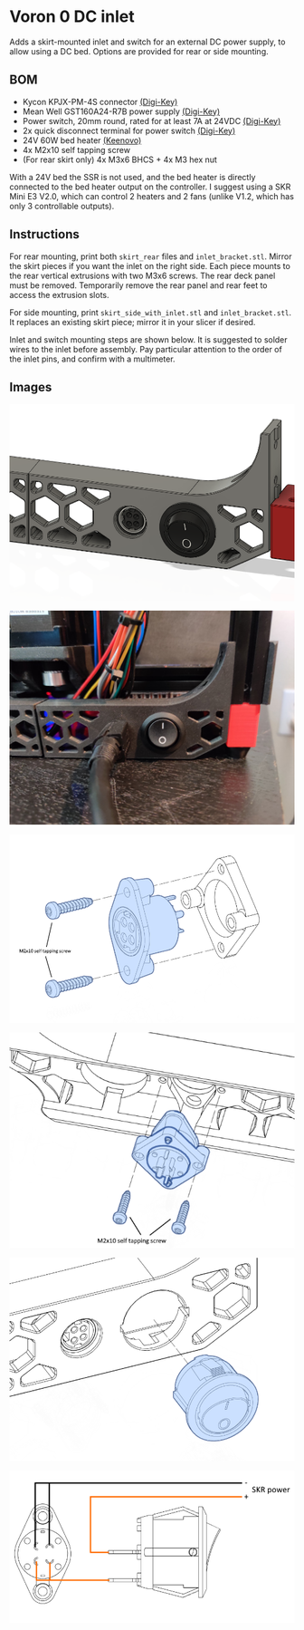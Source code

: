 Voron 0 DC inlet
============

Adds a skirt-mounted inlet and switch for an external DC power supply, to
allow using a DC bed.  Options are provided for rear or side mounting.

BOM
---

- Kycon KPJX-PM-4S connector
  [(Digi-Key)](https://www.digikey.com/en/products/detail/kycon-inc/KPJX-PM-4S/9990081)
- Mean Well GST160A24-R7B power supply
  [(Digi-Key)](https://www.digikey.com/en/products/detail/mean-well-usa-inc/GST160A24-R7B/7703602)
- Power switch, 20mm round, rated for at least 7A at 24VDC [(Digi-Key)](https://www.digikey.com/en/products/detail/w-rth-elektronik/471002268142/9950821)
- 2x quick disconnect terminal for power switch [(Digi-Key)](https://www.digikey.com/en/products/detail/te-connectivity-amp-connectors/2-520194-2/289254)
- 24V 60W bed heater
  [(Keenovo)](https://keenovo.store/collections/standard-keenovo-silicone-heaters/products/keenovo-square-silicone-heater-3d-printer-build-plate-heatbed-heating-pad?variant=33194097803404)
- 4x M2x10 self tapping screw
- (For rear skirt only) 4x M3x6 BHCS + 4x M3 hex nut

With a 24V bed the SSR is not used, and the bed heater is directly connected
to the bed heater output on the controller.  I suggest using a SKR Mini E3
V2.0, which can control 2 heaters and 2 fans (unlike V1.2, which has only 3
controllable outputs).

Instructions
------------

For rear mounting, print both `skirt_rear` files and `inlet_bracket.stl`.
Mirror the skirt pieces if you want the inlet on the right side.  Each piece
mounts to the rear vertical extrusions with two M3x6 screws.  The rear deck
panel must be removed.  Temporarily remove the rear panel and rear feet to
access the extrusion slots.

For side mounting, print `skirt_side_with_inlet.stl` and `inlet_bracket.stl`.
It replaces an existing skirt piece; mirror it in your slicer if desired.

Inlet and switch mounting steps are shown below.  It is suggested to solder
wires to the inlet before assembly.  Pay particular attention to the order of
the inlet pins, and confirm with a multimeter.

Images
------

![Rendered](Images/render.png)

![Photo](Images/photo.jpg)

![Assembly](Images/assembly1.png)

![Assembly](Images/assembly2.png)

![Assembly](Images/assembly3.png)

![Wiring](Images/wiring.png)
